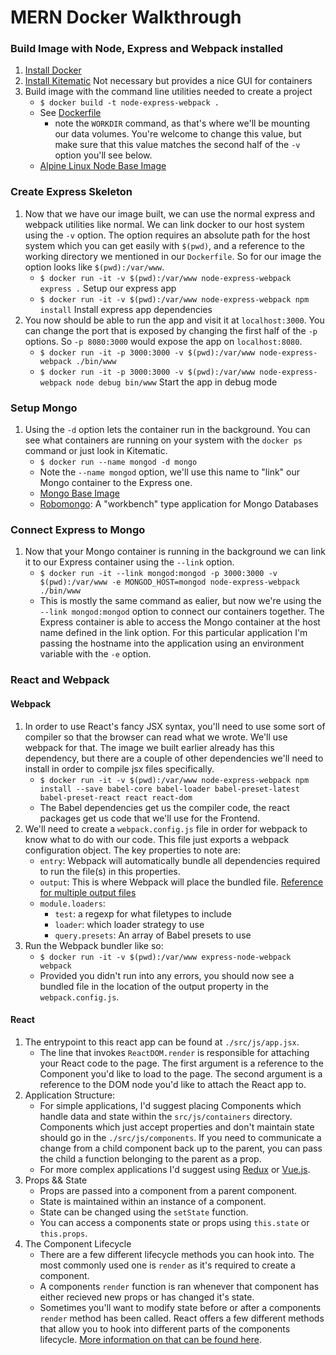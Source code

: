 # MERN Docker Walkthrough

### Build Image with Node, Express and Webpack installed
1. [Install Docker](https://docs.docker.com/engine/installation/)
1. [Install Kitematic](https://kitematic.com/) Not necessary but provides a nice GUI for containers
1. Build image with the command line utilities needed to create a project
	- `$ docker build -t node-express-webpack .`
	- See [Dockerfile](https://github.com/cleathers/MERN_DOCKER/blob/master/Dockerfile)
		- note the `WORKDIR` command, as that's where we'll be mounting our data volumes. You're welcome to change this value, but make sure that this value matches the second half of the `-v` option you'll see below.
	- [Alpine Linux Node Base Image](https://hub.docker.com/r/mhart/alpine-node-auto/)

### Create Express Skeleton
1. Now that we have our image built, we can use the normal express and webpack utilities like normal. We can link docker to our host system using the `-v` option. The option requires an absolute path for the host system which you can get easily with `$(pwd)`, and a reference to the working directory we mentioned in our `Dockerfile`. So for our image the option looks like `$(pwd):/var/www`.
	- `$ docker run -it -v $(pwd):/var/www node-express-webpack express .`  Setup our express app
	- `$ docker run -it -v $(pwd):/var/www node-express-webpack npm install`  Install express app dependencies
1. You now should be able to run the app and visit it at `localhost:3000`. You can change the port that is exposed by changing the first half of the `-p` options. So `-p 8080:3000` would expose the app on `localhost:8080`.
	- `$ docker run -it -p 3000:3000 -v $(pwd):/var/www node-express-webpack ./bin/www`
	- `$ docker run -it -p 3000:3000 -v $(pwd):/var/www node-express-webpack node debug bin/www`  Start the app in debug mode

### Setup Mongo
1. Using the `-d` option lets the container run in the background. You can see what containers are running on your system with the `docker ps` command or just look in Kitematic.
	- `$ docker run --name mongod -d mongo`
	- Note the `--name mongod` option, we'll use this name to "link" our Mongo container to the Express one.
	- [Mongo Base Image](https://hub.docker.com/_/mongo/)
	- [Robomongo](https://robomongo.org/): A "workbench" type application for Mongo Databases

### Connect Express to Mongo
1. Now that your Mongo container is running in the background we can link it to our Express container using the `--link` option.
	- `$ docker run -it --link mongod:mongod -p 3000:3000 -v $(pwd):/var/www -e MONGOD_HOST=mongod node-express-webpack ./bin/www`
	- This is mostly the same command as ealier, but now we're using the `--link mongod:mongod` option to connect our containers together. The Express container is able to access the Mongo container at the host name defined in the link option. For this particular application I'm passing the hostname into the application using an environment variable with the `-e` option.

### React and Webpack
#### Webpack
1. In order to use React's fancy JSX syntax, you'll need to use some sort of compiler so that the browser can read what we wrote. We'll use webpack for that. The image we built earlier already has this dependency, but there are a couple of other dependencies we'll need to install in order to compile jsx files specifically.
	- `$ docker run -it -v $(pwd):/var/www node-express-webpack npm install --save babel-core babel-loader babel-preset-latest babel-preset-react react react-dom`
	- The Babel dependencies get us the compiler code, the react packages get us code that we'll use for the Frontend.
1. We'll need to create a `webpack.config.js` file in order for webpack to know what to do with our code. This file just exports a webpack configuration object. The key properties to note are:
	- `entry`: Webpack will automatically bundle all dependencies required to run the file(s) in this properties.
	- `output`: This is where Webpack will place the bundled file. [Reference for multiple output files](http://codyreichert.github.io/blog/2015/07/04/webpack-create-multiple-bundles-with-entry-points/)
	- `module.loaders`:
		- `test`: a regexp for what filetypes to include
		- `loader`: which loader strategy to use
		- `query.presets`: An array of Babel presets to use
1. Run the Webpack bundler like so:
	- `$ docker run -it -v $(pwd):/var/www express-node-webpack webpack`
	- Provided you didn't run into any errors, you should now see a bundled file in the location of the output property in the `webpack.config.js`.

#### React
1. The entrypoint to this react app can be found at `./src/js/app.jsx`.
	- The line that invokes `ReactDOM.render` is responsible for attaching your React code to the page. The first argument is a reference to the Component you'd like to load to the page. The second argument is a reference to the DOM node you'd like to attach the React app to.
1. Application Structure:
	- For simple applications, I'd suggest placing Components which handle data and state within the `src/js/containers` directory. Components which just accept properties and don't maintain state should go in the `./src/js/components`. If you need to communicate a change from a child component back up to the parent, you can pass the child a function belonging to the parent as a prop.
	- For more complex applications I'd suggest using [Redux](http://redux.js.org/) or [Vue.js](https://vuejs.org/).
1. Props && State
	- Props are passed into a component from a parent component.
	- State is maintained within an instance of a component.
	- State can be changed using the `setState` function.
	- You can access a components state or props using `this.state` or `this.props`.
1. The Component Lifecycle
	- There are a few different lifecycle methods you can hook into. The most commonly used one is `render` as it's required to create a component.
	- A components `render` function is ran whenever that component has either recieved new props or has changed it's state.
	- Sometimes you'll want to modify state before or after a components `render` method has been called. React offers a few different methods that allow you to hook into different parts of the components lifecycle. [More information on that can be found here](https://facebook.github.io/react/docs/react-component.html).

